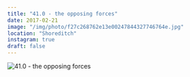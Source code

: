 ```yaml
---
title: "41.0 - the opposing forces"
date: 2017-02-21
image: "/img/photo/f27c268762e13e00247844327746764e.jpg"
location: "Shoreditch"
instagram: true
draft: false
---
```


![41.0 - the opposing forces](/img/photo/f27c268762e13e00247844327746764e.jpg)
